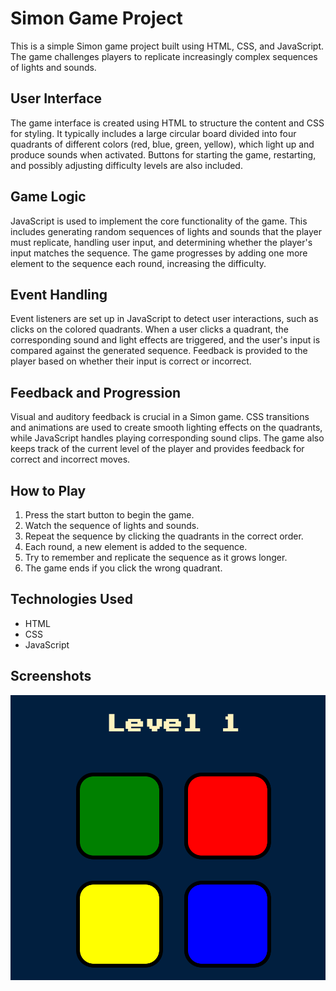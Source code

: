 # Simon Game Project

This is a simple Simon game project built using HTML, CSS, and JavaScript. The game challenges players to replicate increasingly complex sequences of lights and sounds.

## User Interface
The game interface is created using HTML to structure the content and CSS for styling. It typically includes a large circular board divided into four quadrants of different colors (red, blue, green, yellow), which light up and produce sounds when activated. Buttons for starting the game, restarting, and possibly adjusting difficulty levels are also included.

## Game Logic
JavaScript is used to implement the core functionality of the game. This includes generating random sequences of lights and sounds that the player must replicate, handling user input, and determining whether the player's input matches the sequence. The game progresses by adding one more element to the sequence each round, increasing the difficulty.

## Event Handling
Event listeners are set up in JavaScript to detect user interactions, such as clicks on the colored quadrants. When a user clicks a quadrant, the corresponding sound and light effects are triggered, and the user's input is compared against the generated sequence. Feedback is provided to the player based on whether their input is correct or incorrect.

## Feedback and Progression
Visual and auditory feedback is crucial in a Simon game. CSS transitions and animations are used to create smooth lighting effects on the quadrants, while JavaScript handles playing corresponding sound clips. The game also keeps track of the current level of the player and provides feedback for correct and incorrect moves.

## How to Play
1. Press the start button to begin the game.
2. Watch the sequence of lights and sounds.
3. Repeat the sequence by clicking the quadrants in the correct order.
4. Each round, a new element is added to the sequence.
5. Try to remember and replicate the sequence as it grows longer.
6. The game ends if you click the wrong quadrant.

## Technologies Used
- HTML
- CSS
- JavaScript

## Screenshots
![Simon Game Screenshot](screenshot.png)



